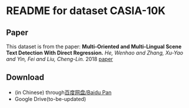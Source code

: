 # README for dataset CASIA-10K

## Paper
This dataset is from the paper: __Multi-Oriented and Multi-Lingual Scene Text Detection With Direct Regression.__ _He, Wenhao and Zhang, Xu-Yao and Yin, Fei and Liu, Cheng-Lin._ 2018 [paper](https://ieeexplore.ieee.org/document/8410577/)

## Download
- (in Chinese) through[百度网盘/Baidu Pan](https://pan.baidu.com/s/1oDh7xjj7mFtpPdTxTya1gg)
- Google Drive(to-be-updated)

